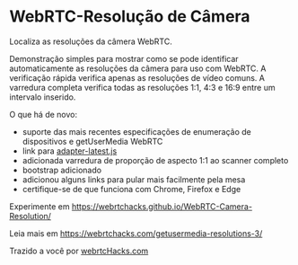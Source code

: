 WebRTC-Resolução de Câmera
========================

Localiza as resoluções da câmera WebRTC.

Demonstração simples para mostrar como se pode identificar automaticamente as resoluções da câmera para uso com WebRTC.
A verificação rápida verifica apenas as resoluções de vídeo comuns.
A varredura completa verifica todas as resoluções 1:1, 4:3 e 16:9 entre um intervalo inserido.


O que há de novo:
* suporte das mais recentes especificações de enumeração de dispositivos e getUserMedia WebRTC
* link para [adapter-latest.js](https://webrtc.github.io/adapter/adapter-latest.js)
* adicionada varredura de proporção de aspecto 1:1 ao scanner completo
* bootstrap adicionado
* adicionou alguns links para pular mais facilmente pela mesa
* certifique-se de que funciona com Chrome, Firefox e Edge
 
Experimente em https://webrtchacks.github.io/WebRTC-Camera-Resolution/

Leia mais em https://webrtchacks.com/getusermedia-resolutions-3/
 
Trazido a você por [webrtcHacks.com](http://webrtchacks.com)
